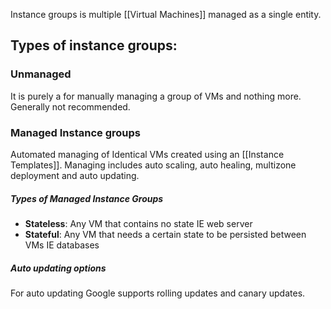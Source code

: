 Instance groups is multiple [[Virtual Machines]] managed as a single entity. 

## Types of instance groups:

### Unmanaged
It is purely a for manually managing a group of VMs and nothing more. Generally not recommended. 

### Managed Instance groups
Automated managing of Identical VMs created using an [[Instance Templates]]. Managing includes auto scaling, auto healing, multizone deployment and auto updating.

##### Types of Managed Instance Groups
- **Stateless**: Any VM that contains no state IE web server 
- **Stateful**: Any VM that needs a certain state to be persisted between VMs IE databases 

##### Auto updating options
For auto updating Google supports rolling updates and canary updates. 
